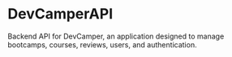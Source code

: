 # DevCamperAPI
Backend API for DevCamper, an application designed to manage bootcamps, courses, reviews, users, and authentication.
